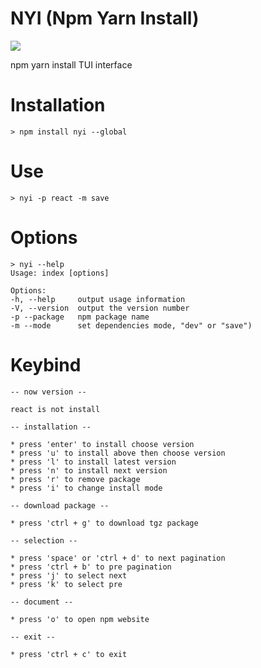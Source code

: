 # NYI (Npm Yarn Install)

![](http://i.imgur.com/IK8Wggp.gif)

npm yarn install TUI interface

# Installation

```command
> npm install nyi --global
```

# Use
```command
> nyi -p react -m save
```

# Options
```command
> nyi --help
Usage: index [options]

Options:
-h, --help     output usage information
-V, --version  output the version number
-p --package   npm package name
-m --mode      set dependencies mode, "dev" or "save")
```

# Keybind
```command
-- now version --

react is not install

-- installation --

* press 'enter' to install choose version
* press 'u' to install above then choose version
* press 'l' to install latest version
* press 'n' to install next version
* press 'r' to remove package
* press 'i' to change install mode

-- download package --

* press 'ctrl + g' to download tgz package

-- selection --

* press 'space' or 'ctrl + d' to next pagination
* press 'ctrl + b' to pre pagination
* press 'j' to select next
* press 'k' to select pre

-- document --

* press 'o' to open npm website

-- exit --

* press 'ctrl + c' to exit
```
